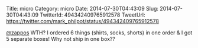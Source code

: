 Title: micro
Category: micro
Date: 2014-07-30T04:43:09
Slug: 2014-07-30T04:43:09
TwitterId: 494342409765912578
TweetUrl: https://twitter.com/mark_philpot/status/494342409765912578

[@zappos](https://twitter.com/zappos) WTH? I ordered 6 things (shirts, socks, shorts) in one order &amp; I got 5 separate boxes!  Why not ship in one box??